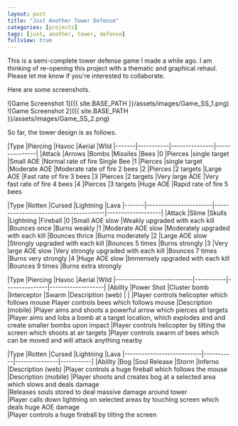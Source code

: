 ```yaml
---
layout: post
title: "Just Another Tower Defense"
categories: [projects]
tags: [just, another, tower, defense]
fullview: true
---
```


This is a semi-complete tower defense game I made a while ago. I am thinking of re-opening this project with a thematic and graphical rehaul. Please let me know if you're interested to collaborate.

Here are some screenshots.

![Game Screenshot 1]({{ site.BASE_PATH }}/assets/images/Game_SS_1.png)  
![Game Screenshot 2]({{ site.BASE_PATH }}/assets/images/Game_SS_2.png)  

So far, the tower design is as follows.

|Type	|Piercing	|Havoc			|Aerial			|Wild
|-------|-----------|---------------|---------------|
|Attack	|Arrows		|Bombs			|Missiles		|Bees
|0		|Pierces 	|single target	|Small AOE		|Normal rate of fire	Single Bee
|1		|Pierces 	|single target	|Moderate AOE	|Moderate rate of fire	2 bees
|2		|Pierces 	|2 targets		|Large AOE		|Fast rate of fire	3 bees
|3		|Pierces 	|2 targets		|Very large AOE	|Very fast rate of fire	4 bees
|4		|Pierces 	|3 targets		|Huge AOE		|Rapid rate of fire	5 bees
				
|Type	|Rotten					|Cursed									|Lightning			|Lava
|-------|-----------------------|---------------------------------------|-------------------|
|Attack	|Slime					|Skulls									|Lightning			|Fireball
|0		|Small AOE slow			|Weakly upgraded with each kill			|Bounces once		|Burns weakly
|1		|Moderate AOE slow		|Moderately upgraded with each kill		|Bounces thrice		|Burns moderately
|2		|Large AOE slow			|Strongly upgraded with each kill		|Bounces 5 times	|Burns strongly
|3		|Very large AOE slow	|Very strongly upgraded with each kill	|Bounces 7 times	|Burns very strongly
|4		|Huge AOE slow			|Immensely upgraded with each kill		|Bounces 9 times	|Burns extra strongly
				
|Type						|Piercing	|Havoc			|Aerial				|Wild
|---------------------------|-----------|---------------|-------------------|
|Ability					|Power Shot	|Cluster bomb	|Interceptor		|Swarm
|Description (web)			|			|				|Player controls helicopter which follows mouse	Player controls bees which follows mouse
|Description (mobile)		|Player aims and shoots a powerful arrow which pierces all targets	
										|Player aims and lobs a bomb at a target location, which explodes  and and create smaller bombs upon impact	
														|Player controls helicopter by tilting the screen which shoots at air targets
																			|Player controls swarm of bees which can be moved and will attack anything nearby
				
|Type						|Rotten		|Cursed			|Lightning	|Lava
|---------------------------|-----------|---------------|-----------|
|Ability					|Bog		|Soul Release	|Storm		|Inferno
|Description (web)													|Player controls a huge fireball which follows the mouse
|Description (mobile)		|Player shoots and creates bog at a selected area which slows and deals damage	
										|Releases souls stored to deal massive damage around tower	
														|Player calls down lightning on selected areas by touching screen which deals huge AOE damage	
																	|Player controls a huge fireball by tilting the screen
